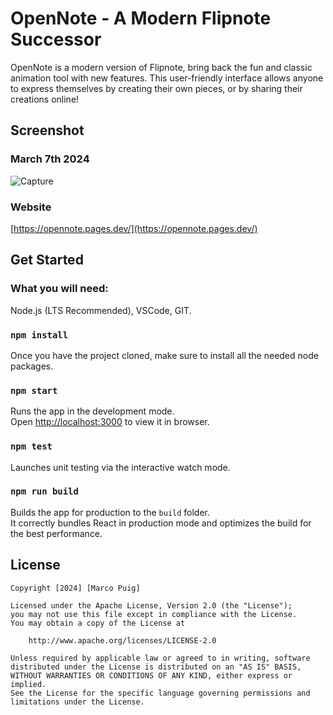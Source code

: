 # OpenNote - A Modern Flipnote Successor

OpenNote is a modern version of Flipnote, bring back the fun and classic animation tool with new features. This user-friendly interface allows anyone to express themselves by creating their own pieces, or by sharing their creations online!

## Screenshot
### March 7th 2024
![Capture](https://github.com/Marco-Puig/opennote/assets/90495366/00ef8634-b0c7-42db-aee9-0435dd4dffc9)

### Website
[https://opennote.pages.dev/](https://opennote.pages.dev/)

## Get Started

### What you will need:
Node.js (LTS Recommended), VSCode, GIT.

### `npm install`
Once you have the project cloned, make sure to install all the needed node packages.

### `npm start`

Runs the app in the development mode.\
Open [http://localhost:3000](http://localhost:3000) to view it in browser.

### `npm test`

Launches unit testing via the interactive watch mode.

### `npm run build`

Builds the app for production to the `build` folder.\
It correctly bundles React in production mode and optimizes the build for the best performance.

## License

    Copyright [2024] [Marco Puig]

    Licensed under the Apache License, Version 2.0 (the "License");
    you may not use this file except in compliance with the License.
    You may obtain a copy of the License at

        http://www.apache.org/licenses/LICENSE-2.0

    Unless required by applicable law or agreed to in writing, software
    distributed under the License is distributed on an "AS IS" BASIS,
    WITHOUT WARRANTIES OR CONDITIONS OF ANY KIND, either express or implied.
    See the License for the specific language governing permissions and
    limitations under the License.
